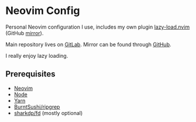 # Neovim Config

Personal Neovim configuration I use, includes my own plugin
[lazy-load.nvim](https://gitlab.com/xarvex/lazy-load.nvim)
(GitHub [mirror](https://github.com/Xarvex/lazy-load.nvim)).

Main repository lives on [GitLab](https://gitlab.com/dotfyls/neovim).
Mirror can be found through [GitHub](https://github.com/Xarvex/dotfyls-neovim).

I really enjoy lazy loading.

## Prerequisites

- [Neovim](https://neovim.io/)
- [Node](https://nodejs.org)
- [Yarn](https://yarnpkg.com/)
- [BurntSushi/ripgrep](https://github.com/BurntSushi/ripgrep)
- [sharkdp/fd](https://github.com/sharkdp/fd) (mostly optional)
